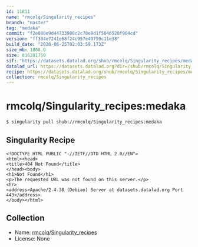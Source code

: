 ```yaml
---
id: 11811
name: "rmcolq/Singularity_recipes"
branch: "master"
tag: "medaka"
commit: "f2e080e9d44733980c2c70e9d1f5046520f904cd"
version: "ff384e7241e68f24c957e40759c11e38"
build_date: "2020-06-25T02:03:59.173Z"
size_mb: 1808.0
size: 816201759
sif: "https://datasets.datalad.org/shub/rmcolq/Singularity_recipes/medaka/2020-06-25-f2e080e9-ff384e72/ff384e7241e68f24c957e40759c11e38.sif"
datalad_url: https://datasets.datalad.org?dir=/shub/rmcolq/Singularity_recipes/medaka/2020-06-25-f2e080e9-ff384e72/
recipe: https://datasets.datalad.org/shub/rmcolq/Singularity_recipes/medaka/2020-06-25-f2e080e9-ff384e72/Singularity
collection: rmcolq/Singularity_recipes
---
```


# rmcolq/Singularity_recipes:medaka

```bash
$ singularity pull shub://rmcolq/Singularity_recipes:medaka
```

## Singularity Recipe

```singularity
<!DOCTYPE HTML PUBLIC "-//IETF//DTD HTML 2.0//EN">
<html><head>
<title>404 Not Found</title>
</head><body>
<h1>Not Found</h1>
<p>The requested URL was not found on this server.</p>
<hr>
<address>Apache/2.4.38 (Debian) Server at datasets.datalad.org Port 443</address>
</body></html>
```

## Collection

 - Name: [rmcolq/Singularity_recipes](https://github.com/rmcolq/Singularity_recipes)
 - License: None

